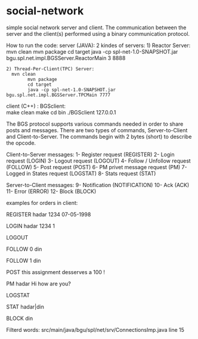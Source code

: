 # social-network
simple social network server and  client. The communication between the server and the client(s) performed using a binary communication protocol.

How to run the code:
server (JAVA): 2 kindes of servers:
	1) Reactor Server:	
      mvn clean
			mvn package
			cd target
			java -cp spl-net-1.0-SNAPSHOT.jar bgu.spl.net.impl.BGSServer.ReactorMain 3 8888

	2) Thread-Per-Client(TPC) Server:	
      mvn clean
			mvn package
			cd target
			java -cp spl-net-1.0-SNAPSHOT.jar bgu.spl.net.impl.BGSServer.TPCMain 7777

client (C++) :
	BGSclient:	
      make clean
			make
			cd bin
			./BGSclient 127.0.0.1 <port>

The BGS protocol supports various commands needed in order to share posts and messages. 
There are two types of commands, Server-to-Client and Client-to-Server. 
The commands begin with 2 bytes (short) to describe the opcode. 

Client-to-Server messages: 
1- Register request (REGISTER)
2- Login request (LOGIN)
3- Logout request (LOGOUT)
4- Follow / Unfollow request (FOLLOW)
5- Post request (POST)
6- PM privet message request (PM)
7- Logged in States request (LOGSTAT)
8- Stats request (STAT)

Server-to-Client messages: 
9- Notification (NOTIFICATION)
10- Ack (ACK)
11- Error (ERROR)
12- Block (BLOCK)


examples for orders in client: 

REGISTER hadar 1234 07-05-1998

LOGIN hadar 1234 1

LOGOUT

FOLLOW 0 din

FOLLOW 1 din

POST this assignment desserves a 100 !

PM hadar Hi how are you?

LOGSTAT

STAT hadar|din

BLOCK din


Filterd words: src/main/java/bgu/spl/net/srv/ConnectionsImp.java 
               line 15



